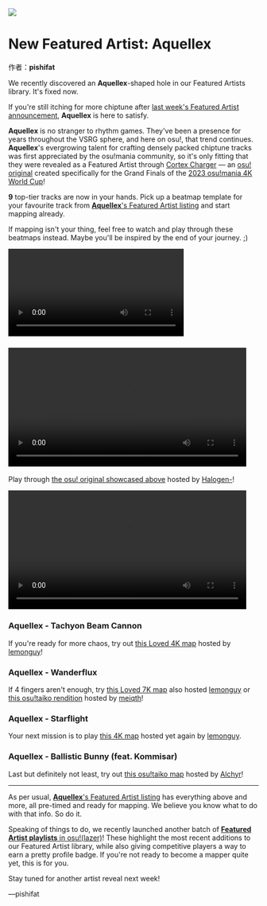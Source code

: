 <img src="https://i.ppy.sh/87e948530c4b09e340239f8fcbcf2fc8176de879/68747470733a2f2f6173736574732e7070792e73682f617274697374732f3338302f6865616465722e6a7067">

# New Featured Artist: Aquellex

作者：**pishifat**

We recently discovered an **Aquellex**-shaped hole in our Featured Artists library. It's fixed now.

If you're still itching for more chiptune after [last week's Featured Artist announcement](https://osu.ppy.sh/home/news/2023-09-10-new-featured-artist-kommisar), **Aquellex** is here to satisfy.

**Aquellex** is no stranger to rhythm games. They've been a presence for years throughout the VSRG sphere, and here on osu!, that trend continues. **Aquellex**'s evergrowing talent for crafting densely packed chiptune tracks was first appreciated by the osu!mania community, so it's only fitting that they were revealed as a Featured Artist through [Cortex Charger](https://osu.ppy.sh/beatmapsets/2062236) — an [osu! original](https://osu.ppy.sh/wiki/en/osu!_originals) created specifically for the Grand Finals of the [2023 osu!mania 4K World Cup](https://osu.ppy.sh/wiki/en/Tournaments/MWC/2023_4K)!

**9** top-tier tracks are now in your hands. Pick up a beatmap template for your favourite track from [**Aquellex**'s Featured Artist listing](https://osu.ppy.sh/beatmaps/artists/380) and start mapping already.

If mapping isn't your thing, feel free to watch and play through these beatmaps instead. Maybe you'll be inspired by the end of your journey. ;)

<video width="70%" controls="" style="box-sizing: border-box; display: inline-block; vertical-align: baseline; max-width: 100%;" src="https://assets.ppy.sh/artists/380/release_showcase.mp4"></video>

### <video width="95%" controls="" style="box-sizing: border-box; display: inline-block; vertical-align: baseline; max-width: 100%;" src="https://assets.ppy.sh/artists/382/release_showcase.mp4"></video>

Play through [the osu! original showcased above](https://osu.ppy.sh/beatmapsets/2062236) hosted by [Halogen-](https://osu.ppy.sh/users/169992)!

<video width="95%" controls="" style="box-sizing: border-box; display: inline-block; vertical-align: baseline; max-width: 100%;" src="https://assets.ppy.sh/artists/381/release_showcase.mp4"></video>

### Aquellex - Tachyon Beam Cannon

If you're ready for more chaos, try out [this Loved 4K map](https://osu.ppy.sh/beatmapsets/852921) hosted by [lemonguy](https://osu.ppy.sh/users/4693052)!

<audio><source src="https://assets.ppy.sh/artists/380/Songs/Aquellex%20-%20Tachyon%20Beam%20Cannon.mp3" type="audio/mpeg">Your browser does not support the audio element.</audio>

### Aquellex - Wanderflux

If 4 fingers aren't enough, try [this Loved 7K map](https://osu.ppy.sh/beatmapsets/925899) also hosted [lemonguy](https://osu.ppy.sh/users/4693052) or [this osu!taiko rendition](https://osu.ppy.sh/beatmapsets/1763568) hosted by [meiqth](https://osu.ppy.sh/users/12565402)!

<audio><source src="https://assets.ppy.sh/artists/380/Songs/Aquellex%20-%20Wanderflux.mp3" type="audio/mpeg">Your browser does not support the audio element.</audio>

### Aquellex - Starflight

Your next mission is to play [this 4K map](https://osu.ppy.sh/beatmapsets/1752950) hosted yet again by [lemonguy](https://osu.ppy.sh/users/4693052).

<audio><source src="https://assets.ppy.sh/artists/380/Songs/Aquellex%20-%20Starflight.mp3" type="audio/mpeg">Your browser does not support the audio element.</audio>

### Aquellex - Ballistic Bunny (feat. Kommisar)

Last but definitely not least, try out [this osu!taiko map](https://osu.ppy.sh/beatmapsets/1079067) hosted by [Alchyr](https://osu.ppy.sh/users/4993032)!

<audio><source src="https://assets.ppy.sh/artists/380/Songs/Aquellex%20-%20Ballistic%20Bunny%20(feat.%20Kommisar).mp3" type="audio/mpeg">Your browser does not support the audio element.</audio>

------

As per usual, [**Aquellex**'s Featured Artist listing](https://osu.ppy.sh/beatmaps/artists/380) has everything above and more, all pre-timed and ready for mapping. We believe you know what to do with that info. So do it.

Speaking of things to do, we recently launched another batch of [**Featured Artist playlists** in osu!(lazer)](https://osu.ppy.sh/wiki/en/People/Featured_Artists/Featured_Artist_playlists)! These highlight the most recent additions to our Featured Artist library, while also giving competitive players a way to earn a pretty profile badge. If you're not ready to become a mapper quite yet, this is for you.

Stay tuned for another artist reveal next week!

—pishifat